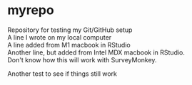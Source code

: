 # myrepo
Repository for testing my Git/GitHub setup  
A line I wrote on my local computer  
A line added from M1 macbook in RStudio  
Another line, but added from Intel MDX macbook in RStudio.  
Don't know how this will work with SurveyMonkey.  


Another test to see if things still work
